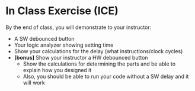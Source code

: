 # In Class Exercise (ICE)

By the end of class, you will demonstrate to your instructor:

- A SW debounced button
- Your logic analyzer showing setting time
- Show your calculations for the delay (what instructions/clock cycles)
- **[bonus]** Show your instructor a HW debounced button
    - Show the calculations for determining the parts and be able to explain
    how you designed it
    - Also, you should be able to run your code without a SW delay and it will work
